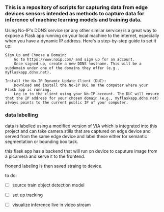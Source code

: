 ### This is a repository of scripts for capturing data from edge devices sensors intended as methods to capture data for inference of machine learning models and training data.

Using No-IP's DDNS service (or any other similar service) is a great way to expose a Flask app running on your local machine to the internet, especially when you have a dynamic IP address. Here's a step-by-step guide to set it up:

    Sign Up and Choose a Domain:
        Go to https://www.noip.com/ and sign up for an account.
        Once signed up, create a new DDNS hostname. This will be a subdomain under one of the domains they offer (e.g., myflaskapp.ddns.net).

    Install the No-IP Dynamic Update Client (DUC):
        Download and install the No-IP DUC on the computer where your Flask app is running.
        Log in to the client using your No-IP account. The DUC will ensure that the IP address for your chosen domain (e.g., myflaskapp.ddns.net) always points to the current public IP of your computer.


### data labelling

data is labelled using a modified version of  [VIA](https://www.robots.ox.ac.uk/~vgg/software/via/) which is integrated into this project and can take camera stills that are captured on edge device and served from the same edge device and label these either for semantic segmentation or bounding box task.

this flask app has a backend that will run on device to caputure image from a picamera and serve it to the frontend.

fronend labeling is then saved straing to device.

to do:

- [ ] source train object detection model
- [ ] set up tracking
- [ ] visualize inference live in video stream



